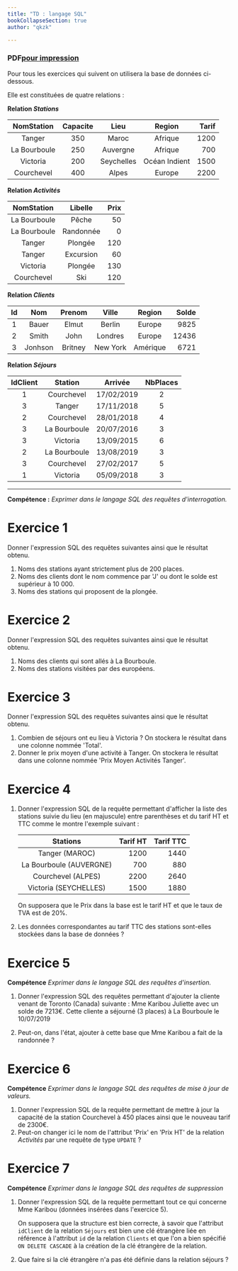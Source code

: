 ```yaml
---
title: "TD : langage SQL"
bookCollapseSection: true
author: "qkzk"

---
```


### PDF[pour impression](/uploads/docnsitale/bdd/SQL_TD.pdf)

Pour tous les exercices qui suivent on utilisera la base de données ci-dessous.

Elle est constituées de quatre relations :


**Relation _Stations_**

| NomStation   | Capacite | Lieu       | Region        | Tarif |
|:------------:|:--------:|:----------:|:-------------:| -----: |
| Tanger       | 350      | Maroc      | Afrique       | 1200  |
| La Bourboule | 250      | Auvergne   | Afrique       | 700   |
| Victoria     | 200      | Seychelles | Océan Indient | 1500  |
| Courchevel   | 400      | Alpes      | Europe        | 2200  |

**Relation _Activités_**

| NomStation   | Libelle   | Prix |
|:------------:|:---------:|-----:|
| La Bourboule | Pêche     | 50   |
| La Bourboule | Randonnée | 0    |
| Tanger       | Plongée   | 120  |
| Tanger       | Excursion | 60   |
| Victoria     | Plongée   | 130  |
| Courchevel   | Ski       | 120  |

**Relation _Clients_**

| Id | Nom     | Prenom  | Ville    | Region   | Solde |
|:--:|:-------:|:-------:|:--------:|:--------:|------:|
| 1  | Bauer   | Elmut   | Berlin   | Europe   | 9825  |
| 2  | Smith   | John    | Londres  | Europe   | 12436 |
| 3  | Jonhson | Britney | New York | Amérique | 6721  |

**Relation _Séjours_**

| IdClient | Station      | Arrivée    | NbPlaces |
|:--------:|:------------:|:----------:|:--------:|
| 1        | Courchevel   | 17/02/2019 | 2        |
| 3        | Tanger       | 17/11/2018 | 5        |
| 2        | Courchevel   | 28/01/2018 | 4        |
| 3        | La Bourboule | 20/07/2016 | 3        |
| 3        | Victoria     | 13/09/2015 | 6        |
| 2        | La Bourboule | 13/08/2019 | 3        |
| 3        | Courchevel   | 27/02/2017 | 5        |
| 1        | Victoria     | 05/09/2018 | 3        |



***

**Compétence :** _Exprimer dans le langage SQL des requêtes d'interrogation._

# Exercice 1

Donner l'expression SQL des requêtes suivantes ainsi que le résultat obtenu.

1. Noms des stations ayant strictement plus de 200 places.
2. Noms des clients dont le nom commence par 'J' ou dont le solde est supérieur
    à 10 000.
3. Noms des stations qui proposent de la plongée.

# Exercice 2

Donner l'expression SQL des requêtes suivantes ainsi que le résultat obtenu.

1. Noms des clients qui sont allés à La Bourboule.
2. Noms des stations visitées par des européens.

# Exercice 3

Donner l'expression SQL des requêtes suivantes ainsi que le résultat obtenu.

1. Combien de séjours ont eu lieu à Victoria ? On stockera le résultat dans 
    une colonne nommée 'Total'.
2. Donner le prix moyen d'une activité à Tanger. On stockera le résultat dans
    une colonne nommée 'Prix Moyen Activités Tanger'.

# Exercice 4

1. Donner l'expression SQL de la requête permettant d'afficher la liste des
    stations suivie du lieu (en majuscule) entre parenthèses et du tarif HT
    et TTC comme le montre l'exemple suivant :

    |         Stations        | Tarif HT | Tarif TTC |
    |:-----------------------:|---------:|----------:|
    |      Tanger (MAROC)     |     1200 |      1440 |
    | La Bourboule (AUVERGNE) |      700 |       880 |
    |    Courchevel (ALPES)   |     2200 |      2640 |
    |  Victoria (SEYCHELLES)  |     1500 |      1880 |

    On supposera que le Prix dans la base est le tarif HT et que le taux
    de TVA est de 20%.

2. Les données correspondantes au tarif TTC des stations sont-elles stockées
    dans la base de données ?


# Exercice 5

**Compétence** _Exprimer dans le langage SQL des requêtes d'insertion._

1. Donner l'expression SQL des requêtes permettant d'ajouter la cliente venant
    de Toronto (Canada) suivante : Mme Karibou Juliette avec un solde de 7213€.
    Cette cliente a séjourné (3 places) à La Bourboule le 10/07/2019

2. Peut-on, dans l'état, ajouter à cette base que Mme Karibou a fait de la
    randonnée ?



# Exercice 6

**Compétence** _Exprimer dans le langage SQL des requêtes de mise à jour de valeurs._

1. Donner l'expression SQL de la requête permettant de mettre à jour la capacité
    de la station Courchevel à 450 places ainsi que le nouveau tarif de 2300€.
2. Peut-on changer ici le nom de l'attribut 'Prix' en 'Prix HT' de la relation
    _Activités_ par une requête de type `UPDATE` ?

# Exercice 7

**Compétence** _Exprimer dans le langage SQL des requêtes de suppression_

1. Donner l'expression SQL de la requête permettant tout ce qui concerne Mme
    Karibou (données insérées dans l'exercice 5).

    On supposera que la structure est bien correcte, à savoir que l'attribut `idClient`
    de la relation `Séjours` est bien une clé étrangère liée en référence à
    l'attribut `id` de la relation `Clients` et que l'on a bien spécifié
    `ON DELETE CASCADE` à la création de la clé étrangère de la relation.

2. Que faire si la clé étrangère n'a pas été définie dans la relation séjours ?

